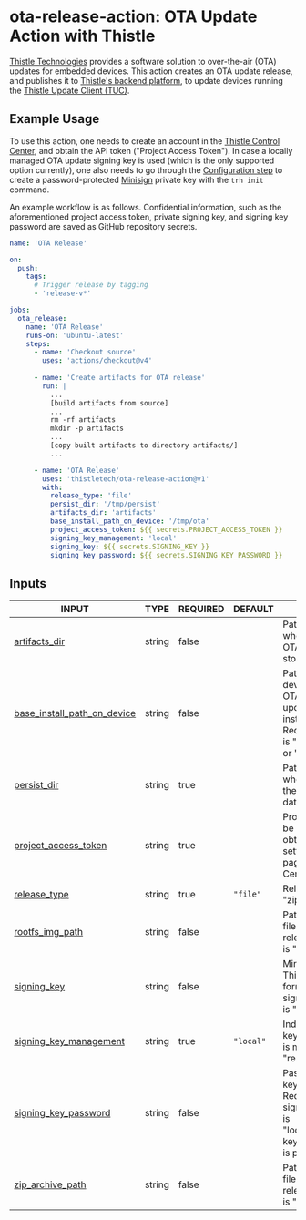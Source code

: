 # ota-release-action: OTA Update Action with Thistle

[Thistle Technologies](https://thistle.tech/) provides a software solution to
over-the-air (OTA) updates for embedded devices.  This action creates an OTA
update release, and publishes it to [Thistle's backend
platform](https://app.thistle.tech/), to update devices running the [Thistle
Update Client (TUC)](https://docs.thistle.tech/update/cli#update-client-usage).

## Example Usage

To use this action, one needs to create an account in the [Thistle Control
Center](https://app.thistle.tech), and obtain the API token ("Project Access
Token"). In case a locally managed OTA update signing key is used (which is the
only supported option currently), one also needs to go through the
[Configuration
step](https://docs.thistle.tech/update/get_started/file_update#configuration) to
create a password-protected [Minisign](https://jedisct1.github.io/minisign/)
private key with the `trh init` command.

An example workflow is as follows. Confidential information, such as the
aforementioned project access token, private signing key, and signing key
password are saved as GitHub repository secrets.

```yaml
name: 'OTA Release'

on:
  push:
    tags:
      # Trigger release by tagging
      - 'release-v*'

jobs:
  ota_release:
    name: 'OTA Release'
    runs-on: 'ubuntu-latest'
    steps:
      - name: 'Checkout source'
        uses: 'actions/checkout@v4'
    
      - name: 'Create artifacts for OTA release'
        run: |
          ...
          [build artifacts from source]
          ...
          rm -rf artifacts
          mkdir -p artifacts
          ...
          [copy built artifacts to directory artifacts/]
          ...

      - name: 'OTA Release'
        uses: 'thistletech/ota-release-action@v1'
        with:
          release_type: 'file'
          persist_dir: '/tmp/persist'
          artifacts_dir: 'artifacts'
          base_install_path_on_device: '/tmp/ota'
          project_access_token: ${{ secrets.PROJECT_ACCESS_TOKEN }}
          signing_key_management: 'local'
          signing_key: ${{ secrets.SIGNING_KEY }}
          signing_key_password: ${{ secrets.SIGNING_KEY_PASSWORD }}
```

## Inputs

<!-- AUTO-DOC-INPUT:START - Do not remove or modify this section -->

|                                                       INPUT                                                       |  TYPE  | REQUIRED |  DEFAULT  |                                                                         DESCRIPTION                                                                         |
|-------------------------------------------------------------------------------------------------------------------|--------|----------|-----------|-------------------------------------------------------------------------------------------------------------------------------------------------------------|
|                      <a name="input_artifacts_dir"></a>[artifacts_dir](#input_artifacts_dir)                      | string |  false   |           |                                              Path to the directory where <br>OTA update artifacts are stored                                                |
| <a name="input_base_install_path_on_device"></a>[base_install_path_on_device](#input_base_install_path_on_device) | string |  false   |           | Path to base directory on <br>device file system where OTA <br>update artifacts will be installed. <br>Required if release_type is "file" <br>or "archive"  |
|                         <a name="input_persist_dir"></a>[persist_dir](#input_persist_dir)                         | string |   true   |           |                                                Path to the directory where <br>the device can persist data                                                  |
|           <a name="input_project_access_token"></a>[project_access_token](#input_project_access_token)            | string |   true   |           |                           Project access token can be <br>obtained from the project settings <br>page in Thistle Control Center                             |
|                       <a name="input_release_type"></a>[release_type](#input_release_type)                        | string |   true   | `"file"`  |                                                     Release type ("file", "zip_archive", or "rootfs")                                                       |
|                   <a name="input_rootfs_img_path"></a>[rootfs_img_path](#input_rootfs_img_path)                   | string |  false   |           |                                      Path to the rootfs image <br>file. Required only if release_type <br>is "rootfs"                                       |
|                         <a name="input_signing_key"></a>[signing_key](#input_signing_key)                         | string |  false   |           |                             Minisign signing key in Thistle <br>format. Required only if signing_key_management <br>is "local"                              |
|        <a name="input_signing_key_management"></a>[signing_key_management](#input_signing_key_management)         | string |   true   | `"local"` |                                             Indicates how the signing key <br>is managed ("local" or "remote")                                              |
|           <a name="input_signing_key_password"></a>[signing_key_password](#input_signing_key_password)            | string |  false   |           |           Password for the signing key. <br>Required only if signing_key_management is <br>"local" and the signing key <br>is password protected            |
|                 <a name="input_zip_archive_path"></a>[zip_archive_path](#input_zip_archive_path)                  | string |  false   |           |                                      Path to the zip archive <br>file. Required only if release_type <br>is "archive"                                       |

<!-- AUTO-DOC-INPUT:END -->

